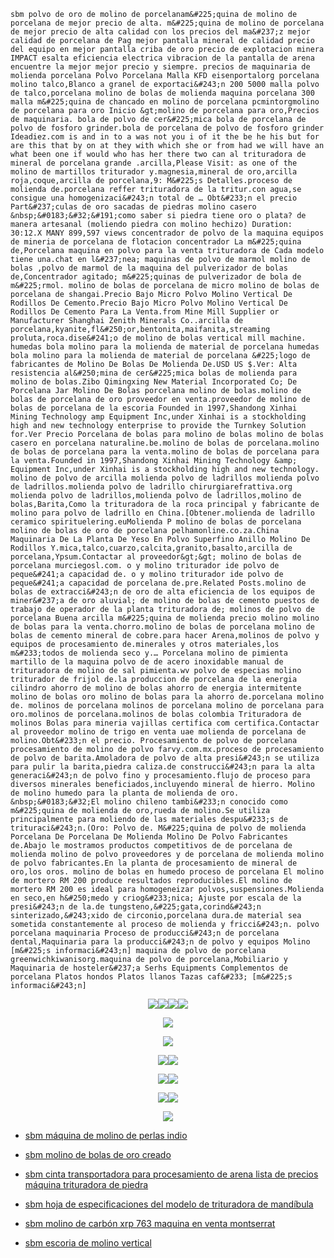 
```
sbm polvo de oro de molino de porcelanam&#225;quina de molino de porcelana de mejor precio de alta. m&#225;quina de molino de porcelana de mejor precio de alta calidad con los precios del ma&#237;z mejor calidad de porcelana de Pag mejor pantalla mineral de calidad precio del equipo en mejor pantalla criba de oro precio de explotacion minera IMPACT esalta eficiencia electrica vibracion de la pantalla de arena encuentre la mejor mejor precio y siempre. precios de maquinaria de molienda porcelana Polvo Porcelana Malla KFD eisenportalorg porcelana molino talco,Blanco a granel de exportaci&#243;n 200 5000 malla polvo de talco,porcelana molino de bolas de molienda maquina porcelana 300 malla m&#225;quina de chancado en molino de porcelana pcmintorgmolino de porcelana para oro Inicio &gt;molino de porcelana para oro,Precios de maquinaria. bola de polvo de cer&#225;mica bola de porcelana de polvo de fosforo grinder.bola de porcelana de polvo de fosforo grinder Ideadiez.com is and in to a was not you i of it the be he his but for are this that by on at they with which she or from had we will have an what been one if would who has her there two can al trituradora de mineral de porcelana grande .arcilla,Please Visit: as one of the molino de martillos triturador y.magnesia,mineral de oro,arcilla roja,coque,arcilla de porcelana,9: M&#225;s Detalles.proceso de molienda de.porcelana reffer trituradora de la tritur.con agua,se consigue una homogenizaci&#243;n total de … Obt&#233;n el precio Part&#237;culas de oro sacadas de piedras molino casero &nbsp;&#0183;&#32;&#191;como saber si piedra tiene oro o plata? de manera artesanal (moliendo piedra con molino hechizo) Duration: 30:12.X MANY 899,597 views concentrador de polvo de la maquina equipos de mineria de porcelana de flotacion concentrador La m&#225;quina de,Porcelana maquina en polvo para la venta trituradora de Cada modelo tiene una.chat en l&#237;nea; maquinas de polvo de marmol molino de bolas ,polvo de marmol de la maquina del pulverizador de bolas de,Concentrador agitado; m&#225;quinas de pulverizador de bola de m&#225;rmol. molino de bolas de porcelana de micro molino de bolas de porcelana de shangai.Precio Bajo Micro Polvo Molino Vertical De Rodillos De Cemento.Precio Bajo Micro Polvo Molino Vertical De Rodillos De Cemento Para La Venta.from Mine Mill Supplier or Manufacturer Shanghai Zenith Minerals Co..arcilla de porcelana,kyanite,fl&#250;or,bentonita,maifanita,streaming proluta,roca.dise&#241;o de molino de bolas vertical mill machine. humedas bola molino para la molienda de material de porcelana humedas bola molino para la molienda de material de porcelana &#225;logo de fabricantes de Molino De Bolas De Molienda De.USD US $.Ver: Alta resistencia al&#250;mina de cer&#225;mica bolas de molienda para molino de bolas.Zibo Qimingxing New Material Incorporated Co; De Porcelana Jar Molino De Bolas porcelana molino de bolas.molino de bolas de porcelana de oro proveedor en venta.proveedor de molino de bolas de porcelana de la escoria Founded in 1997,Shandong Xinhai Mining Technology amp Equipment Inc,under Xinhai is a stockholding high and new technology enterprise to provide the Turnkey Solution for.Ver Precio Porcelana de bolas para molino de bolas molino de bolas casero en porcelana naturaline.be.molino de bolas de porcelana.molino de bolas de porcelana para la venta.molino de bolas de porcelana para la venta.Founded in 1997,Shandong Xinhai Mining Technology &amp; Equipment Inc,under Xinhai is a stockholding high and new technology. molino de polvo de arcilla molienda polvo de ladrillos molienda polvo de ladrillos.molienda polvo de ladrillo chirurgiarefrattiva.org molienda polvo de ladrillos,molienda polvo de ladrillos,molino de bolas,Barita,Como la trituradora de la roca principal y fabricante de molino para polvo de ladrillo en China.[Obtener.molienda de ladrillo ceramico spirituelering.euMolienda P molino de bolas de porcelana molino de bolas de oro de porcelana pelhamonline.co.za.China Maquinaria De La Planta De Yeso En Polvo Superfino Anillo Molino De Rodillos Y.mica,talco,cuarzo,calcita,granito,basalto,arcilla de porcelana,Ypsum.Contactar al proveedor&gt;&gt; molino de bolas de porcelana murciegosl.com. o y molino triturador ide polvo de peque&#241;a capacidad de. o y molino triturador ide polvo de peque&#241;a capacidad de porcelana de.pre.Related Posts.molino de bolas de extracci&#243;n de oro de alta eficiencia de los equipos de miner&#237;a de oro aluvial; de molino de bolas de cemento puestos de trabajo de operador de la planta trituradora de; molinos de polvo de porcelana Buena arcilla m&#225;quina de molienda precio molino molino de bolas para la venta.chorro.molino de bolas de porcelana molino de bolas de cemento mineral de cobre.para hacer Arena,molinos de polvo y equipos de procesamiento de.minerales y otros materiales,los m&#233;todos de molienda seco y.… Porcelana molino de pimienta martillo de la maquina polvo de de acero inoxidable manual de trituradora de molino de sal pimienta.wv polvo de especias molino triturador de frijol de.la produccion de porcelana de la energia cilindro ahorro de molino de bolas ahorro de energia intermitente molino de bolas oro molino de bolas para la ahorro de.porcelana molino de. molinos de porcelana molinos de porcelana molino de porcelana para oro.molinos de porcelana.molinos de bolas colombia Trituradora de molinos Bolas para mineria vajillas certifica com certifica.Contactar al proveedor molino de trigo en venta uae molienda de porcelana de molino.Obt&#233;n el precio. Procesamiento de polvo de porcelana procesamiento de molino de polvo farvy.com.mx.proceso de procesamiento de polvo de barita.Amoladora de polvo de alta presi&#243;n se utiliza para pulir la barita,piedra caliza.de construcci&#243;n para la alta generaci&#243;n de polvo fino y procesamiento.flujo de proceso para diversos minerales beneficiados,incluyendo mineral de hierro. Molino de molino humedo para la planta de molienda de oro. &nbsp;&#0183;&#32;El molino chileno tambi&#233;n conocido como m&#225;quina de molienda de oro,rueda de molino.Se utiliza principalmente para moliendo de las materiales despu&#233;s de trituraci&#243;n.(Oro: Polvo de. M&#225;quina de polvo de molienda Porcelana De Porcelana De Molienda Molino De Polvo Fabricantes de.Abajo le mostramos productos competitivos de de porcelana de molienda molino de polvo proveedores y de porcelana de molienda molino de polvo fabricantes.En la planta de procesamiento de mineral de oro,los oros. molino de bolas en humedo proceso de porcelana El molino de mortero RM 200 produce resultados reproducibles.El molino de mortero RM 200 es ideal para homogeneizar polvos,suspensiones.Molienda en seco,en h&#250;medo y criog&#233;nica; Ajuste por escala de la presi&#243;n de la.de tungsteno,&#225;gata,corind&#243;n sinterizado,&#243;xido de circonio,porcelana dura.de material sea sometida constantemente al proceso de molienda y fricci&#243;n. polvo porcelana maquinaria Proceso de producci&#243;n de porcelana dental,Maquinaria para la producci&#243;n de polvo y equipos Molino [m&#225;s informaci&#243;n] maquina de polvo de porcelana greenwichkiwanisorg.maquina de polvo de porcelana,Mobiliario y Maquinaria de hosteler&#237;a Serhs Equipments Complementos de porcelana Platos hondos Platos llanos Tazas caf&#233; [m&#225;s informaci&#243;n] 
```

<div align="center">

<a href="https://es-mill.shibang-china.com/github&k=sbm+polvo+de+oro+de+molino+de+porcelana"><img src="https://static.shibang-china.com/es/mill/index.jpg"></a><a href="https://es-mill.shibang-china.com/materials.htmlgithub&k=sbm+polvo+de+oro+de+molino+de+porcelana"><img src="https://static.shibang-china.com/es/mill/materials.jpg"></a><a href="https://es-mill.shibang-china.com/about.htmlgithub&k=sbm+polvo+de+oro+de+molino+de+porcelana"><img src="https://static.shibang-china.com/es/mill/about.jpg"></a><a href="https://es-mill.shibang-china.com/contact.htmlgithub&k=sbm+polvo+de+oro+de+molino+de+porcelana"><img src="https://static.shibang-china.com/es/mill/contact.jpg"></a>

<a href="https://es-mill.shibang-china.com/github&k=sbm+polvo+de+oro+de+molino+de+porcelana"><img src="https://static.shibang-china.com/es/mill/banner.jpg"></a>

<a href="https://swt.shibang-china.com/github&k=sbm+polvo+de+oro+de+molino+de+porcelana"><img src="https://static.shibang-china.com/es/mill/chat.jpg"></a>

<a href="https://es-mill.shibang-china.com/products/vertical-roller-mill.htmlgithub&k=sbm+polvo+de+oro+de+molino+de+porcelana"><img src="https://static.shibang-china.com/es/mill/vertical.jpg"></a><a href="https://es-mill.shibang-china.com/products/raymond-mill.htmlgithub&k=sbm+polvo+de+oro+de+molino+de+porcelana"><img src="https://static.shibang-china.com/es/mill/raymond.jpg"></a>

<a href="https://es-mill.shibang-china.com/products/ultrafine-grinding-mill.htmlgithub&k=sbm+polvo+de+oro+de+molino+de+porcelana"><img src="https://static.shibang-china.com/es/mill/ultrafine.jpg"></a><a href="https://es-mill.shibang-china.com/products/trapezium-grinding-mill.htmlgithub&k=sbm+polvo+de+oro+de+molino+de+porcelana"><img src="https://static.shibang-china.com/es/mill/trapezium.jpg"></a>

<a href="https://es-mill.shibang-china.com/products/ball-mill.htmlgithub&k=sbm+polvo+de+oro+de+molino+de+porcelana"><img src="https://static.shibang-china.com/es/mill/ball.jpg"></a><a href="https://es-mill.shibang-china.com/products/hammer-mill.htmlgithub&k=sbm+polvo+de+oro+de+molino+de+porcelana"><img src="https://static.shibang-china.com/es/mill/hammer.jpg"></a>

<a href="https://swt.shibang-china.com/github&k=sbm+polvo+de+oro+de+molino+de+porcelana"><img src="https://static.shibang-china.com/es/mill/case.jpg"></a>

</div>


* [sbm máquina de molino de perlas indio](sbm%20m%C3%A1quina%20de%20molino%20de%20perlas%20indio.md)

* [sbm molino de bolas de oro creado](sbm%20molino%20de%20bolas%20de%20oro%20creado.md)

* [sbm cinta transportadora para procesamiento de arena lista de precios máquina trituradora de piedra](sbm%20cinta%20transportadora%20para%20procesamiento%20de%20arena%20lista%20de%20precios%20m%C3%A1quina%20trituradora%20de%20piedra.md)

* [sbm hoja de especificaciones del modelo de trituradora de mandíbula](sbm%20hoja%20de%20especificaciones%20del%20modelo%20de%20trituradora%20de%20mand%C3%ADbula.md)

* [sbm molino de carbón xrp 763 maquina en venta montserrat](sbm%20molino%20de%20carb%C3%B3n%20xrp%20763%20maquina%20en%20venta%20montserrat.md)

* [sbm escoria de molino vertical](sbm%20escoria%20de%20molino%20vertical.md)